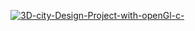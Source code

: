 [![3D-city-Design-Project-with-openGl-c-](https://img.youtube.com/vi/NqoNMIZUqTc/0.jpg)](https://www.youtube.com/watch?v=NqoNMIZUqTc)
